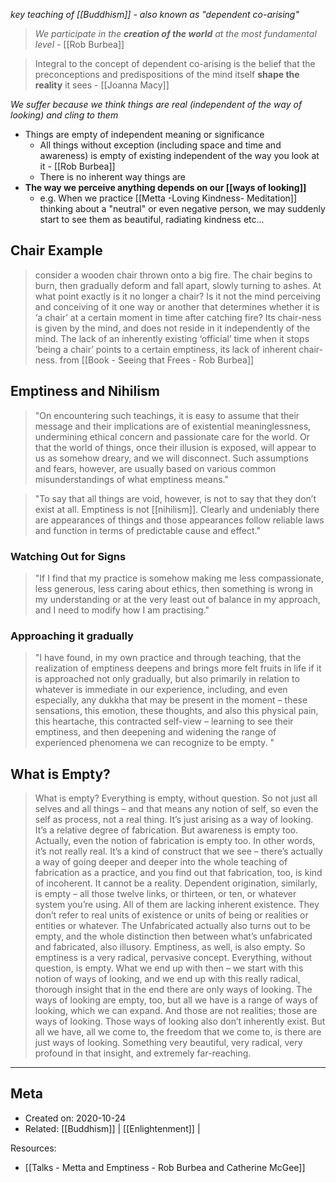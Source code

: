 *key teaching of [[Buddhism]] - also known as "dependent co-arising"*

> *We participate in the **creation of the world** at the most fundamental level* - [[Rob Burbea]]

> Integral to the concept of dependent co-arising is the belief that the preconceptions and predispositions of the mind itself **shape the reality** it sees - [[Joanna Macy]]

*We suffer because we think things are real (independent of the way of looking) and cling to them* 

- Things are empty of independent meaning or significance
	- All things without exception (including space and time and awareness) is empty of existing independent of the way you look at it - [[Rob Burbea]]
	- There is no inherent way things are
- **The way we perceive anything depends on our [[ways of looking]]**
	- e.g. When we practice [[Metta -Loving Kindness- Meditation]] thinking about a "neutral" or even negative person, we may suddenly start to see them as beautiful, radiating kindness etc...

## Chair Example
> consider a wooden chair thrown onto a big fire. The chair begins to burn, then gradually deform and fall apart, slowly turning to ashes. At what point exactly is it no longer a chair? Is it not the mind perceiving and conceiving of it one way or another that determines whether it is ‘a chair’ at a certain moment in time after catching fire? Its chair-ness is given by the mind, and does not reside in it independently of the mind. The lack of an inherently existing ‘official’ time when it stops ‘being a chair’ points to a certain emptiness, its lack of inherent chair-ness.
from [[Book - Seeing that Frees - Rob Burbea]]

## Emptiness and Nihilism
> "On encountering such teachings, it is easy to assume that their message and their implications are of existential meaninglessness, undermining ethical concern and passionate care for the world. Or that the world of things, once their illusion is exposed, will appear to us as somehow dreary, and we will disconnect. Such assumptions and fears, however, are usually based on various common misunderstandings of what emptiness means."

> "To say that all things are void, however, is not to say that they don’t exist at all. Emptiness is not [[nihilism]]. Clearly and undeniably there are appearances of things and those appearances follow reliable laws and function in terms of predictable cause and effect."

### Watching Out for Signs
> "If I find that my practice is somehow making me less compassionate, less generous, less caring about ethics, then something is wrong in my understanding or at the very least out of balance in my approach, and I need to modify how I am practising."

### Approaching it gradually
> "I have found, in my own practice and through teaching, that the realization of emptiness deepens and brings more felt fruits in life if it is approached not only gradually, but also primarily in relation to whatever is immediate in our experience, including, and even especially, any dukkha that may be present in the moment – these sensations, this emotion, these thoughts, and also this physical pain, this heartache, this contracted self-view – learning to see their emptiness, and then deepening and widening the range of experienced phenomena we can recognize to be empty. "

## What is Empty?
> What is empty? Everything is empty, without question. So not just all selves and all things – and that means any notion of self, so even the self as process, not a real thing. It’s just arising as a way of looking. It’s a relative degree of fabrication. But awareness is empty too. Actually, even the notion of fabrication is empty too. In other words, it’s not really real. It’s a kind of construct that we see – there’s actually a way of going deeper and deeper into the whole teaching of fabrication as a practice, and you find out that fabrication, too, is kind of incoherent. It cannot be a reality. Dependent origination, similarly, is empty – all those twelve links, or thirteen, or ten, or whatever system you’re using. All of them are lacking inherent existence. They don’t refer to real units of existence or units of being or realities or entities or whatever. The Unfabricated actually also turns out to be empty, and the whole distinction then between what’s unfabricated and fabricated, also illusory. Emptiness, as well, is also empty. So emptiness is a very radical, pervasive concept. Everything, without question, is empty. What we end up with then – we start with this notion of ways of looking, and we end up with this really radical, thorough insight that in the end there are only ways of looking. The ways of looking are empty, too, but all we have is a range of ways of looking, which we can expand. And those are not realities; those are ways of looking. Those ways of looking also don’t inherently exist. But all we have, all we come to, the freedom that we come to, is there are just ways of looking. Something very beautiful, very radical, very profound in that insight, and extremely far-reaching.


-------------------
## Meta
- Created on: 2020-10-24
- Related: [[Buddhism]] | [[Enlightenment]] |

Resources:
-  [[Talks - Metta and Emptiness - Rob Burbea and Catherine McGee]]